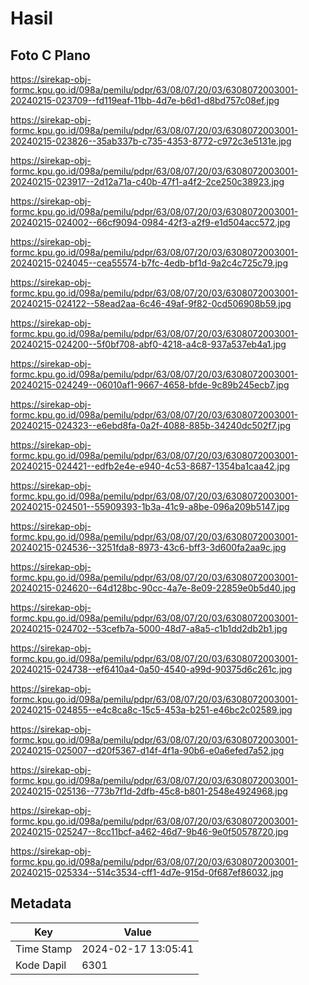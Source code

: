 # Hasil

## Foto C Plano

https://sirekap-obj-formc.kpu.go.id/098a/pemilu/pdpr/63/08/07/20/03/6308072003001-20240215-023709--fd119eaf-11bb-4d7e-b6d1-d8bd757c08ef.jpg

https://sirekap-obj-formc.kpu.go.id/098a/pemilu/pdpr/63/08/07/20/03/6308072003001-20240215-023826--35ab337b-c735-4353-8772-c972c3e5131e.jpg

https://sirekap-obj-formc.kpu.go.id/098a/pemilu/pdpr/63/08/07/20/03/6308072003001-20240215-023917--2d12a71a-c40b-47f1-a4f2-2ce250c38923.jpg

https://sirekap-obj-formc.kpu.go.id/098a/pemilu/pdpr/63/08/07/20/03/6308072003001-20240215-024002--66cf9094-0984-42f3-a2f9-e1d504acc572.jpg

https://sirekap-obj-formc.kpu.go.id/098a/pemilu/pdpr/63/08/07/20/03/6308072003001-20240215-024045--cea55574-b7fc-4edb-bf1d-9a2c4c725c79.jpg

https://sirekap-obj-formc.kpu.go.id/098a/pemilu/pdpr/63/08/07/20/03/6308072003001-20240215-024122--58ead2aa-6c46-49af-9f82-0cd506908b59.jpg

https://sirekap-obj-formc.kpu.go.id/098a/pemilu/pdpr/63/08/07/20/03/6308072003001-20240215-024200--5f0bf708-abf0-4218-a4c8-937a537eb4a1.jpg

https://sirekap-obj-formc.kpu.go.id/098a/pemilu/pdpr/63/08/07/20/03/6308072003001-20240215-024249--06010af1-9667-4658-bfde-9c89b245ecb7.jpg

https://sirekap-obj-formc.kpu.go.id/098a/pemilu/pdpr/63/08/07/20/03/6308072003001-20240215-024323--e6ebd8fa-0a2f-4088-885b-34240dc502f7.jpg

https://sirekap-obj-formc.kpu.go.id/098a/pemilu/pdpr/63/08/07/20/03/6308072003001-20240215-024421--edfb2e4e-e940-4c53-8687-1354ba1caa42.jpg

https://sirekap-obj-formc.kpu.go.id/098a/pemilu/pdpr/63/08/07/20/03/6308072003001-20240215-024501--55909393-1b3a-41c9-a8be-096a209b5147.jpg

https://sirekap-obj-formc.kpu.go.id/098a/pemilu/pdpr/63/08/07/20/03/6308072003001-20240215-024536--3251fda8-8973-43c6-bff3-3d600fa2aa9c.jpg

https://sirekap-obj-formc.kpu.go.id/098a/pemilu/pdpr/63/08/07/20/03/6308072003001-20240215-024620--64d128bc-90cc-4a7e-8e09-22859e0b5d40.jpg

https://sirekap-obj-formc.kpu.go.id/098a/pemilu/pdpr/63/08/07/20/03/6308072003001-20240215-024702--53cefb7a-5000-48d7-a8a5-c1b1dd2db2b1.jpg

https://sirekap-obj-formc.kpu.go.id/098a/pemilu/pdpr/63/08/07/20/03/6308072003001-20240215-024738--ef6410a4-0a50-4540-a99d-90375d6c261c.jpg

https://sirekap-obj-formc.kpu.go.id/098a/pemilu/pdpr/63/08/07/20/03/6308072003001-20240215-024855--e4c8ca8c-15c5-453a-b251-e46bc2c02589.jpg

https://sirekap-obj-formc.kpu.go.id/098a/pemilu/pdpr/63/08/07/20/03/6308072003001-20240215-025007--d20f5367-d14f-4f1a-90b6-e0a6efed7a52.jpg

https://sirekap-obj-formc.kpu.go.id/098a/pemilu/pdpr/63/08/07/20/03/6308072003001-20240215-025136--773b7f1d-2dfb-45c8-b801-2548e4924968.jpg

https://sirekap-obj-formc.kpu.go.id/098a/pemilu/pdpr/63/08/07/20/03/6308072003001-20240215-025247--8cc11bcf-a462-46d7-9b46-9e0f50578720.jpg

https://sirekap-obj-formc.kpu.go.id/098a/pemilu/pdpr/63/08/07/20/03/6308072003001-20240215-025334--514c3534-cff1-4d7e-915d-0f687ef86032.jpg


## Metadata

| Key        | Value               |
| ---------- | ------------------- |
| Time Stamp | 2024-02-17 13:05:41 |
| Kode Dapil | 6301                |



